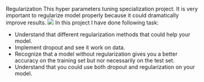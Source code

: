 Regularization
This  hyper parameters tuning specialization project. It is very important to  regularize model properly because it could dramatically improve results.
 <image src="Project/images/regularization.png">
In this project I have done following task:
- Understand that different regularization methods that could help your model.
- Implement dropout and see it work on data.
- Recognize that a model without regularization gives you a better accuracy on the training set but nor necessarily on the test set.
- Understand that you could use both dropout and regularization on your model.

